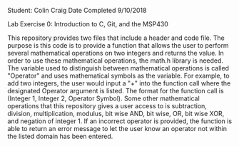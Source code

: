 Student: Colin Craig 
Date Completed 9/10/2018

Lab Exercise 0: Introduction to C, Git, and the MSP430

This repository provides two files that include a header and code file. The purpose is this code is to provide a function that allows the user to perform several mathematical operations on two integers and returns the value. In order to use these mathematical operations, the math.h library is needed. The variable used to distinguish between mathematical operations is called "Operator" and uses mathematical symbols as the variable. For example, to add two integers, the user would input a "+" into the function call where the designated Operator argument is listed. The format for the function call is (Integer 1, Integer 2, Operator Symbol). Some other mathematical operations that this repository gives a user access to is subtraction, division, multiplication, modulus, bit wise AND, bit wise, OR, bit wise XOR, and negation of integer 1. If an incorrect operator is provided, the function is able to return an error message to let the user know an operator not within the listed domain has been entered. 
